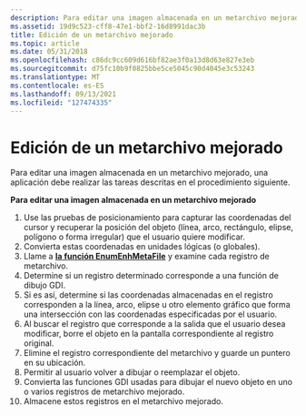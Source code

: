 ```yaml
---
description: Para editar una imagen almacenada en un metarchivo mejorado, una aplicación debe realizar las tareas descritas en el procedimiento siguiente.
ms.assetid: 19d9c523-cff8-47e1-bbf2-16d8991dac3b
title: Edición de un metarchivo mejorado
ms.topic: article
ms.date: 05/31/2018
ms.openlocfilehash: c86dc9cc609d616bf82ae3f0a13d8d63e827e3eb
ms.sourcegitcommit: d75fc10b9f0825bbe5ce5045c90d4045e3c53243
ms.translationtype: MT
ms.contentlocale: es-ES
ms.lasthandoff: 09/13/2021
ms.locfileid: "127474335"
---
```

# <a name="editing-an-enhanced-metafile"></a>Edición de un metarchivo mejorado

Para editar una imagen almacenada en un metarchivo mejorado, una aplicación debe realizar las tareas descritas en el procedimiento siguiente.

**Para editar una imagen almacenada en un metarchivo mejorado**

1.  Use las pruebas de posicionamiento para capturar las coordenadas del cursor y recuperar la posición del objeto (línea, arco, rectángulo, elipse, polígono o forma irregular) que el usuario quiere modificar.
2.  Convierta estas coordenadas en unidades lógicas (o globales).
3.  Llame a [**la función EnumEnhMetaFile**](/windows/desktop/api/Wingdi/nf-wingdi-enumenhmetafile) y examine cada registro de metarchivo.
4.  Determine si un registro determinado corresponde a una función de dibujo GDI.
5.  Si es así, determine si las coordenadas almacenadas en el registro corresponden a la línea, arco, elipse u otro elemento gráfico que forma una intersección con las coordenadas especificadas por el usuario.
6.  Al buscar el registro que corresponde a la salida que el usuario desea modificar, borre el objeto en la pantalla correspondiente al registro original.
7.  Elimine el registro correspondiente del metarchivo y guarde un puntero en su ubicación.
8.  Permitir al usuario volver a dibujar o reemplazar el objeto.
9.  Convierta las funciones GDI usadas para dibujar el nuevo objeto en uno o varios registros de metarchivo mejorado.
10. Almacene estos registros en el metarchivo mejorado.

 

 



